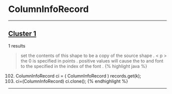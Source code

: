 # ColumnInfoRecord

***

## [Cluster 1](./1)
1 results
> set the contents of this shape to be a copy of the source shape . < p > the 0 is specified in points . positive values will cause the to and font to the specified in the index of the font . 
{% highlight java %}
102. ColumnInfoRecord ci = ( ColumnInfoRecord ) records.get(k);
103. ci=(ColumnInfoRecord) ci.clone();
{% endhighlight %}

***


